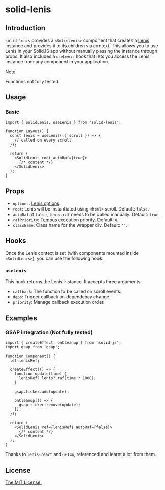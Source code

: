 # solid-lenis

## Introduction
`solid-lenis` provides a `<SolidLenis>` component that creates a [Lenis](https://github.com/darkroomengineering/lenis) instance and provides it to its children via context. This allows you to use Lenis in your SolidJS app without manually passing the instance through props. It also includes a `useLenis` hook that lets you access the Lenis instance from any component in your application.

> [!NOTE]
> Functions not fully tested.

## Usage

### Basic

```tsx
import { SolidLenis, useLenis } from 'solid-lenis';

function Layout() {
  const lenis = useLenis(({ scroll }) => {
    // called on every scroll
  });

  return (
    <SolidLenis root autoRaf={true}> 
      {/* content */}
    </SolidLenis>
  );
}
```

## Props
- `options`: [Lenis options](https://github.com/darkroomengineering/lenis#instance-settings).
- `root`: Lenis will be instantiated using `<html>` scroll. Default: `false`.
- `autoRaf`: if `false`, `lenis.raf` needs to be called manually. Default: `true`.
- `rafPriority`: [Tempus](https://github.com/studio-freight/tempus#readme) execution priority. Default: `0`.
- `className`: Class name for the wrapper div. Default: `''`.

## Hooks
Once the Lenis context is set (with components mounted inside `<SolidLenis>`), you can use the following hook:

### `useLenis`
This hook returns the Lenis instance. It accepts three arguments:
- `callback`: The function to be called on scroll events.
- `deps`: Trigger callback on dependency change.
- `priority`: Manage callback execution order.

## Examples

### GSAP integration (Not fully tested)

```tsx
import { createEffect, onCleanup } from 'solid-js';
import gsap from 'gsap';

function Component() {
  let lenisRef;

  createEffect(() => {
    function update(time) {
      lenisRef?.lenis?.raf(time * 1000);
    }

    gsap.ticker.add(update);

    onCleanup(() => {
      gsap.ticker.remove(update);
    });
  });

  return (
    <SolidLenis ref={lenisRef} autoRaf={false}>
      {/* content */}
    </SolidLenis>
  );
}
```

Thanks to `lenis-react` and `GPT4o`, referenced and learnt a lot from them.

## License

[The MIT License.](https://opensource.org/licenses/MIT)
